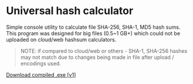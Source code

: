 # Universal hash calculator

Simple console utility to calculate file SHA-256, SHA-1, MD5 hash sums. 
This program was designed for big files (0.5~1 GB+) which could not be uploaded on cloud/web hashsum calculators.
> NOTE:
> if compared to cloud/web or others - SHA-1, SHA-256 hashes may not match due to changes being made in file after upload / encodings used.

[Download compiled .exe [v1]](link_goes_here)
